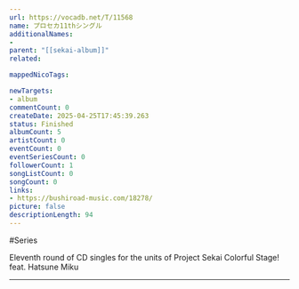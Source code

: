 ```yaml
---
url: https://vocadb.net/T/11568
name: プロセカ11thシングル
additionalNames: 
- 
parent: "[[sekai-album]]"
related:

mappedNicoTags:

newTargets:
- album
commentCount: 0
createDate: 2025-04-25T17:45:39.263
status: Finished
albumCount: 5
artistCount: 0
eventCount: 0
eventSeriesCount: 0
followerCount: 1
songListCount: 0
songCount: 0
links: 
- https://bushiroad-music.com/18278/
picture: false
descriptionLength: 94
---
```


#Series

Eleventh round of CD singles for the units of Project Sekai Colorful Stage! feat. Hatsune Miku

---

